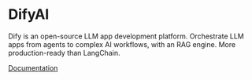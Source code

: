# DifyAI

Dify is an open-source LLM app development platform. Orchestrate LLM apps from agents to complex AI workflows, with an RAG engine. More production-ready than LangChain.

[Documentation](https://docs.dify.ai/)
